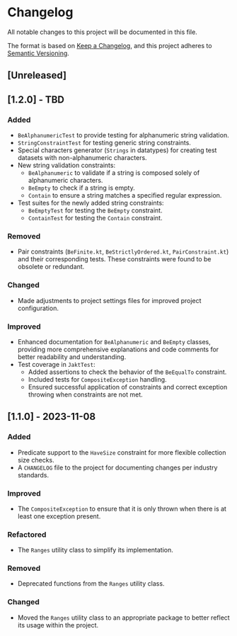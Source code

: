 # Changelog

All notable changes to this project will be documented in this file.

The format is based on [Keep a Changelog](https://keepachangelog.com/en/1.0.0/),
and this project adheres to [Semantic Versioning](https://semver.org/spec/v2.0.0.html).

## [Unreleased]

## [1.2.0] - TBD

### Added
- `BeAlphanumericTest` to provide testing for alphanumeric string validation.
- `StringConstraintTest` for testing generic string constraints.
- Special characters generator (`Strings` in datatypes) for creating test datasets with non-alphanumeric characters.
- New string validation constraints:
    - `BeAlphanumeric` to validate if a string is composed solely of alphanumeric characters.
    - `BeEmpty` to check if a string is empty.
    - `Contain` to ensure a string matches a specified regular expression.
- Test suites for the newly added string constraints:
    - `BeEmptyTest` for testing the `BeEmpty` constraint.
    - `ContainTest` for testing the `Contain` constraint.


### Removed
- Pair constraints (`BeFinite.kt`, `BeStrictlyOrdered.kt`, `PairConstraint.kt`) and their corresponding tests. These constraints were found to be obsolete or redundant.

### Changed
- Made adjustments to project settings files for improved project configuration.

### Improved
- Enhanced documentation for `BeAlphanumeric` and `BeEmpty` classes, providing more comprehensive explanations and code comments for better readability and understanding.
- Test coverage in `JaktTest`:
  - Added assertions to check the behavior of the `BeEqualTo` constraint.
  - Included tests for `CompositeException` handling.
  - Ensured successful application of constraints and correct exception throwing when constraints are not met.


## [1.1.0] - 2023-11-08

### Added
- Predicate support to the `HaveSize` constraint for more flexible collection size checks.
- A `CHANGELOG` file to the project for documenting changes per industry standards.

### Improved
- The `CompositeException` to ensure that it is only thrown when there is at least one exception present.

### Refactored
- The `Ranges` utility class to simplify its implementation.

### Removed
- Deprecated functions from the `Ranges` utility class.

### Changed
- Moved the `Ranges` utility class to an appropriate package to better reflect its usage within the project.
